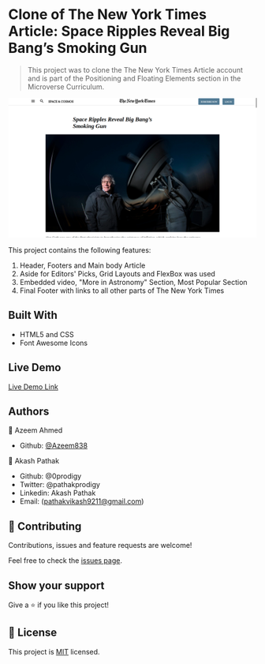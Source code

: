 # Clone of The New York Times Article: Space Ripples Reveal Big Bang’s Smoking Gun

> This project was to clone the The New York Times Article account and is part of the Positioning and Floating Elements section in the Microverse Curriculum.

![screenshot](./images/nyt.png)

This project contains the following features:

1. Header, Footers and Main body Article
2. Aside for Editors' Picks, Grid Layouts and FlexBox was used 
3. Embedded video, "More in Astronomy" Section, Most Popular Section
4. Final Footer with links to all other parts of The New York Times

## Built With

- HTML5 and CSS
- Font Awesome Icons

## Live Demo

[Live Demo Link](https://rawcdn.githack.com/hillarioh/Mint.com-Signup-Page-Clone/7e6ae5140a69a5ad388f2c79538b72e2db893245/index.html)

## Authors

👤 Azeem Ahmed

- Github: [@Azeem838](https://github.com/Azeem838)

👤 Akash Pathak

- Github: @0prodigy
- Twitter: @pathakprodigy
- Linkedin: Akash Pathak
- Email: (pathakvikash9211@gmail.com)

## 🤝 Contributing

Contributions, issues and feature requests are welcome!

Feel free to check the [issues page](https://github.com/hillarioh/Mint.com-Signup-Page-Clone/issues).

## Show your support

Give a ⭐️ if you like this project!

## 📝 License

This project is [MIT](lic.url) licensed.
